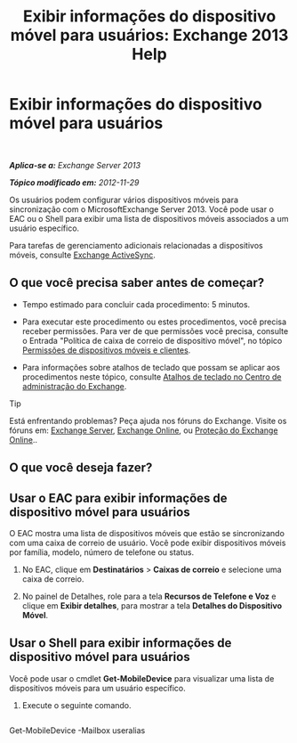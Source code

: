 ﻿---
title: 'Exibir informações do dispositivo móvel para usuários: Exchange 2013 Help'
TOCTitle: Exibir informações do dispositivo móvel para usuários
ms:assetid: 4fd263c0-ad61-416c-bd68-339bf66605cf
ms:mtpsurl: https://technet.microsoft.com/pt-br/library/Aa997974(v=EXCHG.150)
ms:contentKeyID: 50485571
ms.date: 05/22/2018
mtps_version: v=EXCHG.150
ms.translationtype: MT
---

# Exibir informações do dispositivo móvel para usuários

 

_**Aplica-se a:** Exchange Server 2013_

_**Tópico modificado em:** 2012-11-29_

Os usuários podem configurar vários dispositivos móveis para sincronização com o MicrosoftExchange Server 2013. Você pode usar o EAC ou o Shell para exibir uma lista de dispositivos móveis associados a um usuário específico.

Para tarefas de gerenciamento adicionais relacionadas a dispositivos móveis, consulte [Exchange ActiveSync](exchange-activesync-exchange-2013-help.md).

## O que você precisa saber antes de começar?

  - Tempo estimado para concluir cada procedimento: 5 minutos.

  - Para executar este procedimento ou estes procedimentos, você precisa receber permissões. Para ver de que permissões você precisa, consulte o Entrada "Política de caixa de correio de dispositivo móvel", no tópico [Permissões de dispositivos móveis e clientes](clients-and-mobile-devices-permissions-exchange-2013-help.md).

  - Para informações sobre atalhos de teclado que possam se aplicar aos procedimentos neste tópico, consulte [Atalhos de teclado no Centro de administração do Exchange](keyboard-shortcuts-in-the-exchange-admin-center-exchange-online-protection-help.md).


> [!TIP]
> Está enfrentando problemas? Peça ajuda nos fóruns do Exchange. Visite os fóruns em: <A href="https://go.microsoft.com/fwlink/p/?linkid=60612">Exchange Server</A>, <A href="https://go.microsoft.com/fwlink/p/?linkid=267542">Exchange Online</A>, ou <A href="https://go.microsoft.com/fwlink/p/?linkid=285351">Proteção do Exchange Online</A>..



## O que você deseja fazer?

## Usar o EAC para exibir informações de dispositivo móvel para usuários

O EAC mostra uma lista de dispositivos móveis que estão se sincronizando com uma caixa de correio de usuário. Você pode exibir dispositivos móveis por família, modelo, número de telefone ou status.

1.  No EAC, clique em **Destinatários** \> **Caixas de correio** e selecione uma caixa de correio.

2.  No painel de Detalhes, role para a tela **Recursos de Telefone e Voz** e clique em **Exibir detalhes**, para mostrar a tela **Detalhes do Dispositivo Móvel**.

## Usar o Shell para exibir informações de dispositivo móvel para usuários

Você pode usar o cmdlet **Get-MobileDevice** para visualizar uma lista de dispositivos móveis para um usuário específico.

1.  Execute o seguinte comando.
    
    ```powershell
Get-MobileDevice -Mailbox useralias
```


